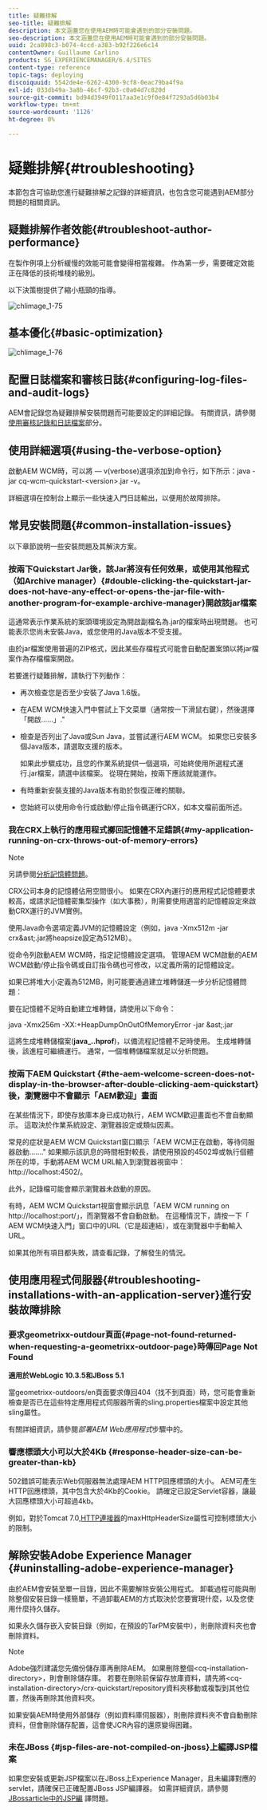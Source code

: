```yaml
---
title: 疑難排解
seo-title: 疑難排解
description: 本文涵蓋您在使用AEM時可能會遇到的部分安裝問題。
seo-description: 本文涵蓋您在使用AEM時可能會遇到的部分安裝問題。
uuid: 2ca898c3-b074-4ccd-a383-b92f226e6c14
contentOwner: Guillaume Carlino
products: SG_EXPERIENCEMANAGER/6.4/SITES
content-type: reference
topic-tags: deploying
discoiquuid: 5542de4e-6262-4300-9cf8-0eac79ba4f9a
exl-id: 033db49a-3a8b-46cf-92b3-c0a04d7c820d
source-git-commit: bd94d3949f0117aa3e1c9f0e84f7293a5d6b03b4
workflow-type: tm+mt
source-wordcount: '1126'
ht-degree: 0%

---
```


# 疑難排解{#troubleshooting}

本節包含可協助您進行疑難排解之記錄的詳細資訊，也包含您可能遇到AEM部分問題的相關資訊。

## 疑難排解作者效能{#troubleshoot-author-performance}

在製作例項上分析緩慢的效能可能會變得相當複雜。 作為第一步，需要確定效能正在降低的技術堆棧的級別。

以下決策樹提供了縮小瓶頸的指導。

![chlimage_1-75](assets/chlimage_1-75.png)

## 基本優化{#basic-optimization}

![chlimage_1-76](assets/chlimage_1-76.png)

## 配置日誌檔案和審核日誌{#configuring-log-files-and-audit-logs}

AEM會記錄您為疑難排解安裝問題而可能要設定的詳細記錄。 有關資訊，請參閱[使用審核記錄和日誌檔案](/help/sites-deploying/monitoring-and-maintaining.md#working-with-audit-records-and-log-files)部分。

## 使用詳細選項{#using-the-verbose-option}

啟動AEM WCM時，可以將 — v(verbose)選項添加到命令行，如下所示：java -jar cq-wcm-quickstart-&lt;version>.jar -v。

詳細選項在控制台上顯示一些快速入門日誌輸出，以便用於故障排除。

## 常見安裝問題{#common-installation-issues}

以下章節說明一些安裝問題及其解決方案。

### 按兩下Quickstart Jar後，該Jar將沒有任何效果，或使用其他程式（如Archive manager）{#double-clicking-the-quickstart-jar-does-not-have-any-effect-or-opens-the-jar-file-with-another-program-for-example-archive-manager}開啟該jar檔案

這通常表示作業系統的案頭環境設定為開啟副檔名為.jar的檔案時出現問題。 也可能表示您尚未安裝Java，或您使用的Java版本不受支援。

由於jar檔案使用普遍的ZIP格式，因此某些存檔程式可能會自動配置案頭以將jar檔案作為存檔檔案開啟。

若要進行疑難排解，請執行下列動作：

* 再次檢查您是否至少安裝了Java 1.6版。
* 在AEM WCM快速入門中嘗試上下文菜單（通常按一下滑鼠右鍵），然後選擇「開啟……」.&quot;
* 檢查是否列出了Java或Sun Java，並嘗試運行AEM WCM。 如果您已安裝多個Java版本，請選取支援的版本。

   如果此步驟成功，且您的作業系統提供一個選項，可始終使用所選程式運行.jar檔案，請選中該檔案。 從現在開始，按兩下應該就能運作。

* 有時重新安裝支援的Java版本有助於恢復正確的關聯。
* 您始終可以使用命令行或啟動/停止指令碼運行CRX，如本文檔前面所述。

### 我在CRX上執行的應用程式擲回記憶體不足錯誤{#my-application-running-on-crx-throws-out-of-memory-errors}

>[!NOTE]
>
>另請參閱[分析記憶體問題](https://helpx.adobe.com/experience-manager/kb/AnalyzeMemoryProblems.html)。


CRX公司本身的記憶體佔用空間很小。 如果在CRX內運行的應用程式記憶體要求較高，或請求記憶體密集型操作（如大事務），則需要使用適當的記憶體設定來啟動CRX運行的JVM實例。

使用Java命令選項定義JVM的記憶體設定（例如，java -Xmx512m -jar crx&amp;ast;.jar將heapsize設定為512MB）。

從命令列啟動AEM WCM時，指定記憶體設定選項。 管理AEM WCM啟動的AEM WCM啟動/停止指令碼或自訂指令碼也可修改，以定義所需的記憶體設定。

如果已將堆大小定義為512MB，則可能要通過建立堆轉儲進一步分析記憶體問題：

要在記憶體不足時自動建立堆轉儲，請使用以下命令：

java -Xmx256m -XX:+HeapDumpOnOutOfMemoryError -jar &amp;ast;.jar

這將生成堆轉儲檔案(**java_..hprof**)，以備流程記憶體不足時使用。 生成堆轉儲後，該進程可繼續運行。 通常，一個堆轉儲檔案就足以分析問題。

### 按兩下AEM Quickstart {#the-aem-welcome-screen-does-not-display-in-the-browser-after-double-clicking-aem-quickstart}後，瀏覽器中不會顯示「AEM歡迎」畫面

在某些情況下，即使存放庫本身已成功執行，AEM WCM歡迎畫面也不會自動顯示。 這取決於作業系統設定、瀏覽器設定或類似因素。

常見的症狀是AEM WCM Quickstart窗口顯示「AEM WCM正在啟動，等待伺服器啟動…….&quot; 如果顯示該訊息的時間相對較長，請使用預設的4502埠或執行個體所在的埠，手動將AEM WCM URL輸入到瀏覽器視窗中：http://localhost:4502/。

此外，記錄檔可能會顯示瀏覽器未啟動的原因。

有時，AEM WCM Quickstart視窗會顯示訊息「AEM WCM running on http://localhost:port/」，而瀏覽器不會自動啟動。 在這種情況下，請按一下「 AEM WCM快速入門」窗口中的URL（它是超連結），或在瀏覽器中手動輸入URL。

如果其他所有項目都失敗，請查看記錄，了解發生的情況。

## 使用應用程式伺服器{#troubleshooting-installations-with-an-application-server}進行安裝故障排除

### 要求geometrixx-outdour頁面{#page-not-found-returned-when-requesting-a-geometrixx-outdoor-page}時傳回Page Not Found

**適用於WebLogic 10.3.5和JBoss 5.1**

當geometrixx-outdoors/en頁面要求傳回404（找不到頁面）時，您可能會重新檢查是否已在這些特定應用程式伺服器所需的sling.properties檔案中設定其他sling屬性。

有關詳細資訊，請參閱&#x200B;*部署AEM Web應用程式*&#x200B;步驟中的。

### 響應標頭大小可以大於4Kb {#response-header-size-can-be-greater-than-kb}

502錯誤可能表示Web伺服器無法處理AEM HTTP回應標頭的大小。 AEM可產生HTTP回應標頭，其中包含大於4Kb的Cookie。 請確定已設定Servlet容器，讓最大回應標頭大小可超過4kb。

例如，對於Tomcat 7.0,[HTTP連接器](https://tomcat.apache.org/tomcat-7.0-doc/config/http.html)的maxHttpHeaderSize屬性可控制標頭大小的限制。

## 解除安裝Adobe Experience Manager {#uninstalling-adobe-experience-manager}

由於AEM會安裝至單一目錄，因此不需要解除安裝公用程式。 卸載過程可能與刪除整個安裝目錄一樣簡單，不過卸載AEM的方式取決於您要實現什麼，以及您使用什麼持久儲存。

如果永久儲存嵌入安裝目錄（例如，在預設的TarPM安裝中），則刪除資料夾也會刪除資料。

>[!NOTE]
>
>Adobe強烈建議您先備份儲存庫再刪除AEM。 如果刪除整個&lt;cq-installation-directory>，則會刪除儲存庫。 若要在刪除前保留存放庫資料，請先將&lt;cq-installation-directory>/crx-quickstart/repository資料夾移動或複製到其他位置，然後再刪除其他資料夾。

如果安裝AEM時使用外部儲存（例如資料庫伺服器），則刪除資料夾不會自動刪除資料，但會刪除儲存配置，這會使JCR內容的還原變得困難。

### 未在JBoss {#jsp-files-are-not-compiled-on-jboss}上編譯JSP檔案

如果您安裝或更新JSP檔案以在JBoss上Experience Manager，且未編譯對應的servlet，請確保已正確配置JBoss JSP編譯器。 如需詳細資訊，請參閱\
[JBossarticle中的JSP編](https://helpx.adobe.com/experience-manager/kb/jsps-dont-compile-jboss.html) 譯問題。
